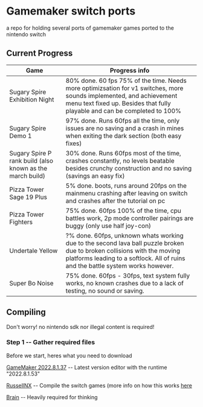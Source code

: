 # Gamemaker switch ports

a repo for holding several ports of gamemaker games ported to the nintendo switch

## Current Progress
| Game | Progress info |
| ------------- | ------------- |
| Sugary Spire Exhibition Night | 80% done. 60 fps 75% of the time. Needs more optimizsation for v1 switches, more sounds implemented, and achievement menu text fixed up. Besides that fully playable and can be completed to 100%|
| Sugary Spire Demo 1 | 97% done. Runs 60fps all the time, only issues are no saving and a crash in mines when exiting the dark section (both easy fixes)|
| Sugary Spire P rank build (also known as the march build) | 30% done. Runs 60fps most of the time, crashes constantly, no levels beatable besides crunchy construction and no saving (savings an easy fix)|
| Pizza Tower Sage 19 Plus | 5% done. boots, runs around 20fps on the mainmenu crashing after leaving on switch and crashes after the tutorial on pc|
| Pizza Tower Fighters | 75% done. 60fps 100% of the time, cpu battles work, 2p mode controller pairings are buggy (only use half joy-con)|
| Undertale Yellow | ?% done. 60fps, unknown whats working due to the second lava ball puzzle broken due to broken collisions with the moving platforms leading to a softlock. All of ruins and the battle system works however.|
| Super Bo Noise | 75% done. 60fps - 30fps, text system fully works, no known crashes due to a lack of testing, no sound or saving.|

## Compiling
Don't worry! no nintendo sdk nor illegal content is required!

### Step 1 -- Gather required files
Before we start, heres what you need to download

[GameMaker 2022.8.1.37](https://gms.yoyogames.com/GameMaker-Installer-2022.8.1.37.exe) -- Latest version editor with the runtime "2022.8.1.53"

[RussellNX](https://dlhb.gamebrew.org/switchhomebrews/russellnx.7z) -- Compile the switch games (more info on how this works [here]([https://dlhb.gamebrew.org/switchhomebrews/russellnx.7z](https://gbatemp.net/threads/play-port-your-gamemaker-games-on-nintendoswitch.519660/))

[Brain](https://static.wikia.nocookie.net/nicos-nextbots-fanmade/images/c/c7/Dance.gif.gif/revision/latest?cb=20230512180735) -- Heavily required for thinking
